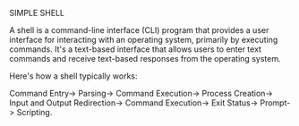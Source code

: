SIMPLE SHELL

A shell is a command-line interface (CLI) program that provides a user interface for interacting with an operating system, primarily by executing commands. It's a text-based interface that allows users to enter text commands and receive text-based responses from the operating system.

Here's how a shell typically works:

Command Entry->
Parsing->
Command Execution->
Process Creation->
Input and Output Redirection->
Command Execution->
Exit Status->
Prompt->
Scripting.
